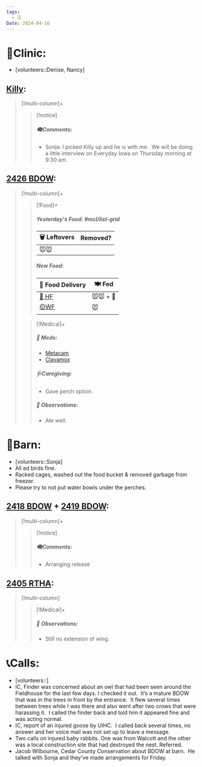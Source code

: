 ```yaml
---
tags:
  - 🗒️
Date: 2024-04-16
---
```


# 🏥Clinic:
- [volunteers::Denise, Nancy]

## [Killy](../RARE%20Birds/Ed%20Birds/Killy.md):
> [!multi-column]+
>
>> [!notice]
>> ##### 🗨️Comments:
>> - Sonja: I picked Killy up and he is with me.  We will be doing a little interview on Everyday Iowa on Thursday morning at 9:30 am. 
>

## [2426 BDOW](../RARE%20Birds/2426%20BDOW.md):
> [!multi-column]+
>
>> [!Food]+
>> ##### Yesterday's Food: #mcl/list-grid
>> |🗑️ Leftovers| Removed?
>> |---|---|
>>|🐭🐭|
>>
>> ##### New Food:
>> |🚚 Food Delivery| 🍽️ Fed|
>> |---|---|
>>|[🫱 HF](../Admin/Codes/Handfed.md)|🐭🐭 + 💊|
>>|[🟡WF](../Admin/Codes/Whole%20food.md)|🐭|
>
>> [!Medical]+
>> ##### 💊 Meds:
>> - [Metacam](../Admin/Codes/Medication/Metacam.md)
>> - [Clavamox](../Admin/Codes/Medication/Clavamox.md)
>>
>> ##### 🩺Caregiving:
>> - Gave perch option.
>>
>> ##### 🔭 Observations:
>> - Ate well.

# 🏡Barn:
- [volunteers::Sonja]
- All ed birds fine.  
- Racked cages, washed out the food bucket & removed garbage from freezer.
- Please try to not put water bowls under the perches.

## [2418 BDOW](../RARE%20Birds/2418%20BDOW.md) + [2419 BDOW](../RARE%20Birds/2419%20BDOW.md):
> [!multi-column]+
>
>> [!notice]
>> ##### 🗨️Comments:
>> - Arranging release
>

## [2405 RTHA](../RARE%20Birds/2405%20RTHA.md):
> [!multi-column]
>
>> [!Medical]+
>> ##### 🔭 Observations:
>> - Still no extension of wing.

# 📞Calls:
- [volunteers::]
- IC, Finder was concerned about an owl that had been seen around the Fieldhouse for the last few days. I checked it out.  It’s a mature BDOW that was in the trees in front by the entrance.  It flew several times between trees while I was there and also went after two crows that were harassing it.  I called the finder back and told him it appeared fine and was acting normal.
- IC, report of an injured goose by UIHC.  I called back several times, no answer and her voice mail was not set up to leave a message.
- Two calls on injured baby rabbits. One was from Walcott and the other was a local construction site that had destroyed the nest. Referred.
- Jacob Wilbourne, Cedar County Conservation about BDOW at barn.  He talked with Sonja and they’ve made arrangements for Friday.
